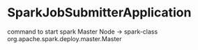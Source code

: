 # SparkJobSubmitterApplication

command to start spark Master Node -> spark-class org.apache.spark.deploy.master.Master
